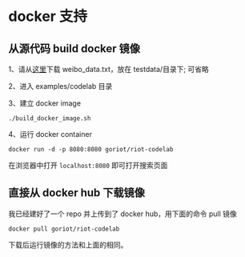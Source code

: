 docker 支持
===

## 从源代码 build docker 镜像

1、请从[这里](https://github.com/yanjingang/riot/blob/43f20b4c0921cc704cf41fe8653e66a3fcbb7e31/testdata/weibo_data.txt?raw=true)下载 weibo_data.txt，放在 testdata/目录下; 可省略

2、进入 examples/codelab 目录

3、建立 docker image

	./build_docker_image.sh 

4、运行 docker container

	docker run -d -p 8080:8080 goriot/riot-codelab

在浏览器中打开 `localhost:8080` 即可打开搜索页面

## 直接从 docker hub 下载镜像

我已经建好了一个 repo 并上传到了 docker hub，用下面的命令 pull 镜像

	docker pull goriot/riot-codelab

下载后运行镜像的方法和上面的相同。
